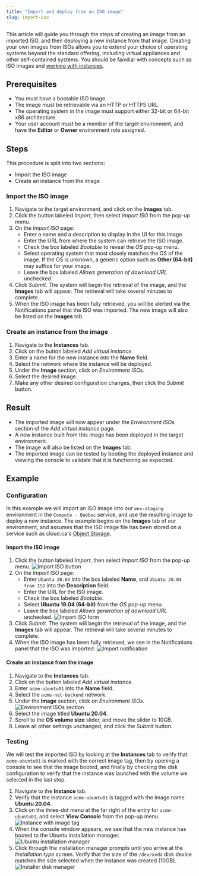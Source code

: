 ```yaml
---
title: "Import and deploy from an ISO image"
slug: import-iso
---
```



This article will guide you through the steps of creating an image from an imported ISO, and then deploying a new instance from that image.  Creating your own images from ISOs allows you to extend your choice of operating systems beyond the standard offering, including virtual appliances and other self-contained systems.  You should be familiar with concepts such as ISO images and [working with instances](working-with-instances.md).

## Prerequisites
   - You must have a bootable ISO image.
   - The image must be retrievable via an HTTP or HTTPS URL.
   - The operating system in the image must support either 32-bit or 64-bit x86 architecture.
   - Your user account must be a member of the target environment, and have the **Editor** or **Owner** environment role assigned.

## Steps

This procedure is split into two sections:
   - Import the ISO image
   - Create an instance from the image

### Import the ISO image
1. Navigate to the target environment, and click on the **Images** tab.
1. Click the button labeled *Import*, then select *Import ISO* from the pop-up menu.
1. On the *Import ISO* page:
   - Enter a name and a description to display in the UI for this image.
   - Enter the URL from where the system can retrieve the ISO image.
   - Check the box labeled *Bootable* to reveal the *OS* pop-up menu.
   - Select operating system that most closely matches the OS of the image.  If the OS is unknown, a generic option such as **Other (64-bit)** may suffice for your image.
   - Leave the box labeled *Allows generation of download URL* unchecked.
1. Click *Submit*.  The system will begin the retrieval of the image, and the **Images** tab will appear.  The retrieval will take several minutes to complete.
1. When the ISO image has been fully retrieved, you will be alerted via the Notifications panel that the ISO was imported.  The new image will also be listed on the **Images** tab.

### Create an instance from the image
1. Navigate to the **Instances** tab.
1. Click on the button labeled *Add virtual instance*.
1. Enter a name for the new instance into the **Name** field.
1. Select the network where the instance will be deployed.
1. Under the **Image** section, click on *Environment ISOs*.
1. Select the desired image.
1. Make any other desired configuration changes, then click the *Submit* button.

## Result
- The imported image will now appear under the *Environment ISOs* section of the *Add virtual instance* page.
- A new instance built from this image has been deployed in the target environment.
- The image will also be listed on the **Images** tab.
- The imported image can be tested by booting the deployed instance and viewing the console to validate that it is functioning as expected.

## Example

### Configuration

In this example we will import an ISO image into our `env-staging` environment in the `Compute - Québec` service, and use the resulting image to deploy a new instance.  The example begins on the **Images** tab of our environment, and assumes that the ISO image file has been stored on a service such as cloud.ca's [Object Storage](../basic-concepts/what-is-object-storage.md).  

#### Import the ISO image

1. Click the button labeled *Import*, then select *Import ISO* from the pop-up menu.
  ![Import ISO button](/assets/import-iso-button-en.png)
1. On the *Import ISO* page:
   - Enter `Ubuntu 20.04` into the box labeled **Name**, and `Ubuntu 20.04 from ISO` into the **Description** field.
   - Enter the URL for the ISO image.
   - Check the box labeled *Bootable*.
   - Select **Ubuntu 19.04 (64-bit)** from the *OS* pop-up menu.
   - Leave the box labeled *Allows generation of download URL* unchecked.
   ![Import ISO form](/assets/import-iso-form-en.png)
1. Click *Submit*.  The system will begin the retrieval of the image, and the **Images** tab will appear.  The retrieval will take several minutes to complete.
1. When the ISO image has been fully retrieved, we see in the Notifications panel that the ISO was imported:
  ![Import notification](/assets/import-iso-notif-en.png)

#### Create an instance from the image

1. Navigate to the **Instances** tab.
1. Click on the button labeled *Add virtual instance*.
1. Enter `acme-ubuntu01` into the **Name** field.
1. Select the `acme-net-backend` network.
1. Under the **Image** section, click on *Environment ISOs*.
   ![Environment ISOs section](/assets/import-iso-environment-isos-en.png)
1. Select the image titled **Ubuntu 20.04**.
1. Scroll to the **OS volume size** slider, and move the slider to 10GB.
1. Leave all other settings unchanged, and click the *Submit* button.

### Testing

We will test the imported ISO by looking at the **Instances** tab to verify that `acme-ubuntu01` is marked with the correct image tag, then by opening a console to see that the image booted, and finally by checking the disk configuration to verify that the instance was launched with the volume we selected in the last step.

1. Navigate to the **Instance** tab.
1. Verify that the instance `acme-ubuntu01` is tagged with the image name **Ubuntu 20.04**.
1. Click on the three-dot menu at the far right of the entry for `acme-ubuntu01`, and select **View Console** from the pop-up menu.
   ![Instance with image tag](/assets/import-iso-instance-tag-en.png)
1. When the console window appears, we see that the new instance has booted to the Ubuntu installation manager.
   ![Ubuntu installation manager](/assets/import-iso-ubuntu-installation-en.png)
1. Click through the installation manager prompts until you arrive at the *Installation type* screen.  Verify that the size of the `/dev/xvda` disk device matches the size selected when the instance was created (10GB).
   ![Installer disk manager](/assets/import-iso-ubuntu-disks-en.png)
